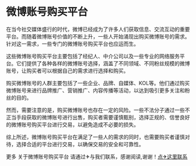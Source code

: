 # 微博账号购买平台

在当今社交媒体盛行的时代，微博已经成为了许多人们获取信息、交流互动的重要平台。而随着微博账号价值的不断上升，一些人开始涌现出购买微博账号的需求。针对这一需求，一些专门的微博账号购买平台也应运而生。

这些微博账号购买平台主要包括了经纪人、中介公司以及一些专业的网络服务平台。它们提供了各种各样的微博账号选择，涵盖了不同领域、不同粉丝规模的微博账号，让购买者可以根据自己的需求进行选择和购买。

购买微博账号的人群主要包括了一些企业、品牌、自媒体、KOL等。他们通过购买微博账号来进行品牌推广、营销推广、内容传播等活动，以达到吸引更多关注和粉丝的目的。

然而，需要注意的是，购买微博账号也存在一定的风险。一些不法分子通过一些不正当手段获取的微博账号进行出售，购买者需要谨慎甄别，选择正规的、信誉良好的微博账号购买平台进行交易，以避免造成不必要的损失。

综上所述，微博账号购买平台在满足了一些人的需求的同时，也需要购买者谨慎对待，选择合适的平台进行交易，以确保交易的安全和可靠性。

更多 关于微博账号购买平台 请通过✈与我们联系，感谢阅读,谢谢！[点✈这里联系](https://b.k02.cc)